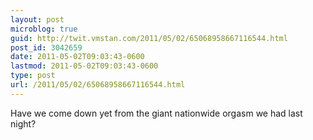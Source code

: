 ```yaml
---
layout: post
microblog: true
guid: http://twit.vmstan.com/2011/05/02/65068958667116544.html
post_id: 3042659
date: 2011-05-02T09:03:43-0600
lastmod: 2011-05-02T09:03:43-0600
type: post
url: /2011/05/02/65068958667116544.html
---
```

Have we come down yet from the giant nationwide orgasm we had last night?
